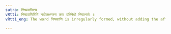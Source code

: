 ```yaml
---
sutra: निष्प्रवाणिश्च
vRtti: निष्प्रवाणिरिति नदीलक्षणस्य कपः प्रतिषेधो निपात्यते ॥
vRtti_eng: The word निष्प्रवाणि is irregularly formed, without adding the affix कप्, though the last word is a _Nadi_ word.

---
```

